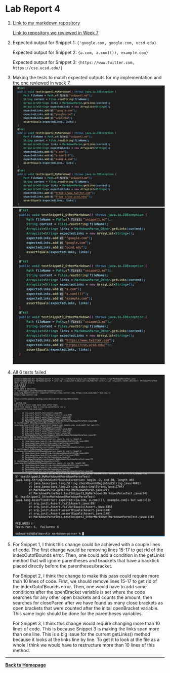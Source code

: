 # Lab Report 4

1. [Link to my markdown repository](https://github.com/szreik/markdown-parser)

    [Link to repository we reviewed in Week 7](https://github.com/zayverrulez/markdown-parser)

2. Expected output for Snippet 1: `{'google.com, google.com, ucsd.edu}`
    
    Expected output for Snippet 2: `{a.com, a.com(()), example.com}`

    Expected output for Snippet 3: `{https://www.twitter.com, https://cse.ucsd.edu/}`
3. Making the tests to match expected outputs for my implementation and the one reviewed in week 7.
![Test code](testcode.png)
![Test code2](testcode2.png)
4. All 6 tests failed
![Test output](testoutput1.png)
![Test output2](testoutput2.png)
5. For Snippet 1, I think this change could be achieved with a couple lines of code. The first change would be removing lines 15-17 to get rid of the indexOutofBounds error. Then, one could add a condition in the getLinks method that will ignore parentheses and brackets that have a backtick placed directly before the parentheses/bracket.

    For Snippet 2, I think the change to make this pass could require more than 10 lines of code. First, we should remove lines 15-17 to get rid of the indexOutofBounds error. Then, one would have to add some conditions after the openBracket variable is set where the code searches for any other open brackets and counts the amount, then searches for closeParen after we have found as many close brackets as open brackets that were counted after the inital openBracket variable. This same logic should be done for the parentheses variables.
    
    For Snippet 3, I think this change would require changing more than 10 lines of code. This is because Snippet 3 is making the links span more than one line. This is a big issue for the current getLinks() method because it looks at the links line by line. To get it to look at the file as a whole I think we would have to restructure more than 10 lines of this method.
---

[**Back to Homepage**](https://szreik.github.io/cse15l-lab-reports)